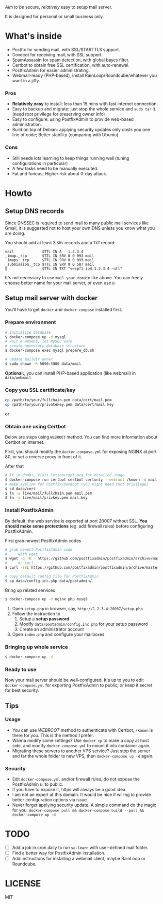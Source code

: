 *Aim to be* secure, *relatively* easy to setup mail server.

It is designed for personal or small business only.

# What's inside

- Postfix for sending mail, with SSL/STARTTLS support.
- Dovecot for receiving mail, with SSL support.
- SpamAssassin for spam detection, with global bayes filter.
- Certbot to obtain free SSL certification, with auto-renewal.
- PostfixAdmin for easier administrating.
- Webmail-ready (PHP-based), install RainLoop/Roundcube/whatever you want in a jiffy.

### Pros

- **Relatively easy** to install: less than 15 mins with fast internet connection.
- Easy to backup and migrate: just stop the whole service and `sudo tar` it. (need root privilege for preserving owner info)
- Easy to configure: using PostfixAdmin to provide web-based administration.
- Build on top of Debian: applying security updates only costs you one line of code; Better stability (comparing with Ubuntu)

### Cons

- Still needs lots learning to keep things running well (tuning configurations in particular)
- A few tasks need to be manually executed.
- Fat and furious; Higher risk about 0-day attack.

# Howto

## Setup DNS records

Since DNSSEC is required to send mail to many public mail services like Gmail, it is suggested not to host your own DNS unless you know what you are doing.

You should add at least 3 `SRV` records and a `TXT` record:

```dns
mail             $TTL IN A   1.2.3.4
_imap._tcp       $TTL IN SRV 0 0 993 mail
_imaps._tcp      $TTL IN SRV 0 0 993 mail
_submission._tcp $TTL IN SRV 0 0 587 mail
@                $TTL IN TXT "v=spf1 ip4:1.2.3.4 ~all"
```

It's not necessary to use `mail.your.domain` like above. You can freely choose better name for your mail server, or even use `@`.

## Setup mail server with docker

You'll have to get `docker` and `docker-compose` installed first.

### Prepare environment

```sh
# initialize database
$ docker-compose up -d mysql
# wait a moment, let MySQL work
# create necessary database structure
$ docker-compose exec mysql prepare_db.sh

# update maildir owner
$ sudo chown -R 5000:5000 data/mail
```

**Optional:**, you can install PHP-based application (like webmail) in `data/webmail`

### Copy you SSL certificate/key

```sh
cp /path/to/your/fullchain.pem data/cert/mail.pem
cp /path/to/your/privatekey.pem data/cert/mail.key
```

or

### Obtain one using Certbot

Below are steps using `WEBROOT` method. You can find more information about Certbot on internet.

First, you should modify the `docker-compose.yml` for exposing NGINX at port 80, or set a reverse proxy in front of it.

After that

```sh
# If in doubt, visit letsencrypt.org for detailed usage
$ docker-compose run certbot certbot certonly --webroot /known -d mail.your.domain -d another_host.your.domain --cert-name mail
# make symlink for Postfix/Dovecot (you might need root privilege)
$ cd data/cert
$ ln -s live/mail/fullchain.pem mail.pem
$ ln -s live/mail/privkey.pem mail.key
```

### Install PostfixAdmin

By default, the web service is exported at port 20007 without SSL. **You should make some protections** (eg: add firewall rules) before configuring PostfixAdmin.

First grab newest PostfixAdmin codes

```sh
# grab newest PostfixAdmin code
#     with wget
$ wget -q -O - https://github.com/postfixadmin/postfixadmin/archive/master.tar.gz | tar zxf - --strip-component 1 -C data/postadmin
#     or curl
$ curl -sSL https://github.com/postfixadmin/postfixadmin/archive/master.tar.gz | tar zxf - --strip-component 1 -C data/postadmin

# copy default config file for PostfixAdmin
$ cp data/config.inc.php data/postadmin/
```

Bring up related services

```sh
$ docker-compose up -d nginx php mysql
```

1. Open `setup.php` in browser, say, `http://1.2.3.4:20007/setup.php`
2. Follow the instruction to
   1. Setup a **setup password**
   2. Modify `data/postadmin/config.inc.php` for your setup password
   3. Create an administrator account
3. Open `index.php` and configure your mailboxes

### Bringing up whole service

```sh
$ docker-compose up -d
```

### Ready to use

Now your mail server should be well-configured. It's up to you to edit `docker-compose.yml` for exporting PostfixAdmin to public, or keep it secret for best security.

## Tips

### Usage

- You can use *WEBROOT* method to authenticate with Certbot, `/known` is there for you. This is the method I prefer.
- Wanna modify some settings? Use `docker cp` to make a copy at host side, and modify `docker-compose.yml` to mount it into container again.
- Migrating these servers to another VPS service? Just stop the server and tar the whole folder to new VPS, then `docker-compose up -d` again.

### Security

- Edit `docker-compose.yml` and/or firewall rules, do not expose the PostfixAdmin ui to public.
- If you have to expose it, https will always be a good idea.
- I am not an expert at this domain. It would be nice if willing to provide better configuration options via issue.
- Never forget applying security update. A simple command do the magic for you: `docker-compose pull && docker-compose build --pull && docker-compose up -d`

# TODO

- [ ] Add a job in cron.daily to run `sa-learn` with user-defined mail folder.
- [ ] Find a better way for PostfixAdmin installation.
- [ ] Add instructions for installing a webmail client, maybe RainLoop or Roundcube.

# LICENSE

MIT

